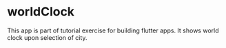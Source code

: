 # worldClock
This app is part of tutorial exercise for building flutter apps. It shows world clock upon selection of city.

